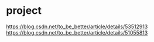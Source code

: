 # project
https://blog.csdn.net/to_be_better/article/details/53512913
https://blog.csdn.net/to_be_better/article/details/51055813
